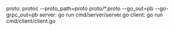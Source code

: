 proto: protoc --proto_path=proto proto/*.proto --go_out=pb --go-grpc_out=pb
server: go run cmd/server/server.go
client: go run cmd/client/client.go
